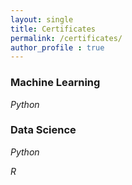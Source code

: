 ```yaml
---
layout: single
title: Certificates
permalink: /certificates/
author_profile : true
---
```


### Machine Learning

*Python*

### Data Science

*Python*

*R*
